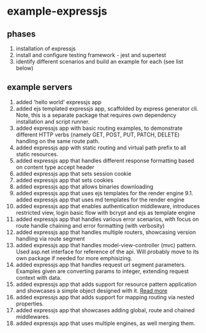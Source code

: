 # example-expressjs

## phases
1. installation of expressjs
2. install and configure testing framework - jest and supertest
3. identify different scenarios and build an example for each (see list below)

## example servers
1. added 'hello world' expressjs app
2. added ejs templated expressjs app, scaffolded by express generator cli. Note, this is a separate package that requires own dependency installation and script runner.
3. added expressjs app with basic routing examples, to demonstrate different HTTP verbs (namely GET, POST, PUT, PATCH, DELETE) handling on the same route path.
4. added expressjs app with static routing and virtual path prefix to all static resources.
5. added expressjs app that handles different response formatting based on content type accept header
6. added expressjs app that sets session cookie
7. added expressjs app that sets cookies
8. added expressjs app that allows binaries downloading
9. added expressjs app that uses ejs templates for the render engine
9.1. added expressjs app that uses md templates for the render engine
10. added expressjs app that enables authentication middleware, introduces restricted view, login basic flow with bcrypt and ejs as template engine
11. added expressjs app that handles various error scenarios, with focus on route handle chaining and error formatting (with verbosity)
12. added expressjs app that handles multiple routers, showcasing version handling via route segment
13. added expressjs app that handles model-view-controller (mvc) pattern. Used asp.net interface for reference of the api. Will probably move to its own package if needed for more emphisizing.
14. added expressjs app that handles request url segment parameters. Examples given are converting params to integer, extending request context with data.
15. added expressjs app that adds support for resource pattern application and showcases a simple object designed with it. [Read more](https://cloud.google.com/apis/design/resources)
16. added expressjs app that adds support for mapping routing via nested properties.
17. added expressjs app that showcases adding global, route and chained middlewares.
18. added expressjs app that uses multiple engines, as well merging them.